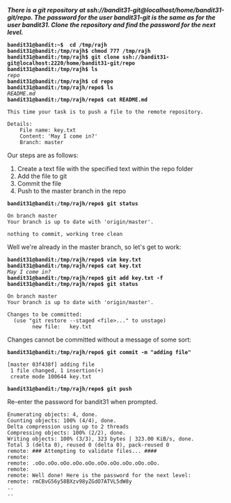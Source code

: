 ***There is a git repository at ssh://bandit31-git@localhost/home/bandit31-git/repo. The password for the user bandit31-git is the same as for the user bandit31. Clone the repository and find the password for the next level.***

**`bandit31@bandit:~$  cd /tmp/rajh`**  
**`bandit31@bandit:/tmp/rajh$ chmod 777 /tmp/rajh`**  
**`bandit31@bandit:/tmp/rajh$ git clone ssh://bandit31-git@localhost:2220/home/bandit31-git/repo`**  
**`bandit31@bandit:/tmp/rajh$ ls`**  
*`repo`*  
**`bandit31@bandit:/tmp/rajh$ cd repo`**  
**`bandit31@bandit:/tmp/rajh/repo$ ls`**  
*`README.md`*  
**`bandit31@bandit:/tmp/rajh/repo$ cat README.md`**  
```
This time your task is to push a file to the remote repository.

Details:
    File name: key.txt
    Content: 'May I come in?'
    Branch: master
```

Our steps are as follows: 
1. Create a text file with the specified text within the repo folder
2. Add the file to git
3. Commit the file
4. Push to the master branch in the repo

**`bandit31@bandit:/tmp/rajh/repo$ git status`**  
```
On branch master
Your branch is up to date with 'origin/master'.

nothing to commit, working tree clean
```

Well we're already in the master branch, so let's get to work:

**`bandit31@bandit:/tmp/rajh/repo$ vim key.txt`**  
**`bandit31@bandit:/tmp/rajh/repo$ cat key.txt`**  
*`May I come in?`*  
**`bandit31@bandit:/tmp/rajh/repo$ git add key.txt -f`**  
**`bandit31@bandit:/tmp/rajh/repo$ git status`**  
```
On branch master
Your branch is up to date with 'origin/master'.

Changes to be committed:
  (use "git restore --staged <file>..." to unstage)
        new file:   key.txt
```

Changes cannot be committed without a message of some sort:

**`bandit31@bandit:/tmp/rajh/repo$ git commit -m "adding file"`**  
```
[master 03f438f] adding file
 1 file changed, 1 insertion(+)
 create mode 100644 key.txt
```
**`bandit31@bandit:/tmp/rajh/repo$ git push`**  

Re-enter the password for bandit31 when prompted.

```
Enumerating objects: 4, done.
Counting objects: 100% (4/4), done.
Delta compression using up to 2 threads
Compressing objects: 100% (2/2), done.
Writing objects: 100% (3/3), 323 bytes | 323.00 KiB/s, done.
Total 3 (delta 0), reused 0 (delta 0), pack-reused 0
remote: ### Attempting to validate files... ####
remote:
remote: .oOo.oOo.oOo.oOo.oOo.oOo.oOo.oOo.oOo.oOo.
remote:
remote: Well done! Here is the password for the next level:
remote: rmCBvG56y58BXzv98yZGdO7ATVL5dW8y
..
..
```
